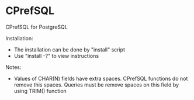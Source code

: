 # CPrefSQL
CPrefSQL for PostgreSQL

Installation:
- The installation can be done by "install" script
- Use "install -?" to view instructions

Notes:
- Values of CHAR(N) fields have extra spaces. CPrefSQL functions do not remove
  this spaces. Queries must be remove spaces on this field by using TRIM()
  function
